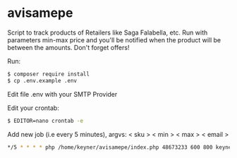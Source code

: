# avisamepe
Script to track products of Retailers like Saga Falabella, etc. Run with parameters min-max price and you'll be notified when the product will be between the amounts. Don't forget offers!

Run:
```sh
$ composer require install
$ cp .env.example .env
```
Edit file .env with your SMTP Provider

Edit your crontab:
```sh
$ EDITOR=nano crontab -e
```

Add new job (i.e every 5 minutes), argvs: < sku > < min > < max > < email >
```sh
*/5 * * * * php /home/keyner/avisamepe/index.php 48673233 600 800 keyner.peru@gmail.com
```